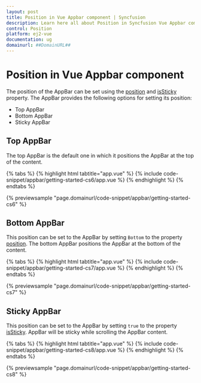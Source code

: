 ```yaml
---
layout: post
title: Position in Vue Appbar component | Syncfusion
description: Learn here all about Position in Syncfusion Vue Appbar component of Syncfusion Essential JS 2 and more.
control: Position 
platform: ej2-vue
documentation: ug
domainurl: ##DomainURL##
---
```


# Position in Vue Appbar component

The position of the AppBar can be set using the [position](https://ej2.syncfusion.com/vue/documentation/api/appbar#position) and [isSticky](https://ej2.syncfusion.com/vue/documentation/api/appbar#issticky) property. The AppBar provides the following options for setting its position:

* Top AppBar
* Bottom AppBar
* Sticky AppBar

## Top AppBar

The top AppBar is the default one in which it positions the AppBar at the top of the content.

{% tabs %}
{% highlight html tabtitle="app.vue" %}
{% include code-snippet/appbar/getting-started-cs6/app.vue %}
{% endhighlight %}
{% endtabs %}
        
{% previewsample "page.domainurl/code-snippet/appbar/getting-started-cs6" %}

## Bottom AppBar

This position can be set to the AppBar by setting `Bottom` to the property [position](https://ej2.syncfusion.com/vue/documentation/api/appbar#position). The bottom AppBar positions the AppBar at the bottom of the content.

{% tabs %}
{% highlight html tabtitle="app.vue" %}
{% include code-snippet/appbar/getting-started-cs7/app.vue %}
{% endhighlight %}
{% endtabs %}
        
{% previewsample "page.domainurl/code-snippet/appbar/getting-started-cs7" %}

## Sticky AppBar

This position can be set to the AppBar by setting `true` to the property [isSticky](https://ej2.syncfusion.com/vue/documentation/api/appbar#issticky). AppBar will be sticky while scrolling the AppBar content.

{% tabs %}
{% highlight html tabtitle="app.vue" %}
{% include code-snippet/appbar/getting-started-cs8/app.vue %}
{% endhighlight %}
{% endtabs %}
        
{% previewsample "page.domainurl/code-snippet/appbar/getting-started-cs8" %}

